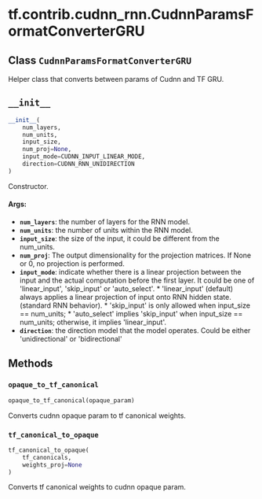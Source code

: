 <div itemscope itemtype="http://developers.google.com/ReferenceObject">
<meta itemprop="name" content="tf.contrib.cudnn_rnn.CudnnParamsFormatConverterGRU" />
<meta itemprop="path" content="Stable" />
<meta itemprop="property" content="__init__"/>
<meta itemprop="property" content="opaque_to_tf_canonical"/>
<meta itemprop="property" content="tf_canonical_to_opaque"/>
</div>

# tf.contrib.cudnn_rnn.CudnnParamsFormatConverterGRU

## Class `CudnnParamsFormatConverterGRU`



Helper class that converts between params of Cudnn and TF GRU.

<h2 id="__init__"><code>__init__</code></h2>

``` python
__init__(
    num_layers,
    num_units,
    input_size,
    num_proj=None,
    input_mode=CUDNN_INPUT_LINEAR_MODE,
    direction=CUDNN_RNN_UNIDIRECTION
)
```

Constructor.

#### Args:

* <b>`num_layers`</b>: the number of layers for the RNN model.
* <b>`num_units`</b>: the number of units within the RNN model.
* <b>`input_size`</b>: the size of the input, it could be different from the
    num_units.
* <b>`num_proj`</b>: The output dimensionality for the projection matrices.
    If None or 0, no projection is performed.
* <b>`input_mode`</b>: indicate whether there is a linear projection between the
    input and the actual computation before the first layer. It could be one
    of 'linear_input', 'skip_input' or 'auto_select'. * 'linear_input'
    (default) always applies a linear projection of input onto RNN hidden
    state. (standard RNN behavior). * 'skip_input' is only allowed when
    input_size == num_units; * 'auto_select' implies 'skip_input' when
    input_size == num_units; otherwise, it implies 'linear_input'.
* <b>`direction`</b>: the direction model that the model operates. Could be either
    'unidirectional' or 'bidirectional'



## Methods

<h3 id="opaque_to_tf_canonical"><code>opaque_to_tf_canonical</code></h3>

``` python
opaque_to_tf_canonical(opaque_param)
```

Converts cudnn opaque param to tf canonical weights.

<h3 id="tf_canonical_to_opaque"><code>tf_canonical_to_opaque</code></h3>

``` python
tf_canonical_to_opaque(
    tf_canonicals,
    weights_proj=None
)
```

Converts tf canonical weights to cudnn opaque param.



